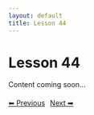 ```yaml
---
layout: default
title: Lesson 44
---
```


# Lesson 44

Content coming soon...

<div style="margin-top: 20px;">
<a href="/docs/intermediate/Lessons/lesson_43.html" style="margin-right: 10px;">⬅ Previous</a><a href="/docs/intermediate/Lessons/lesson_45.html">Next ➡</a>
</div>
